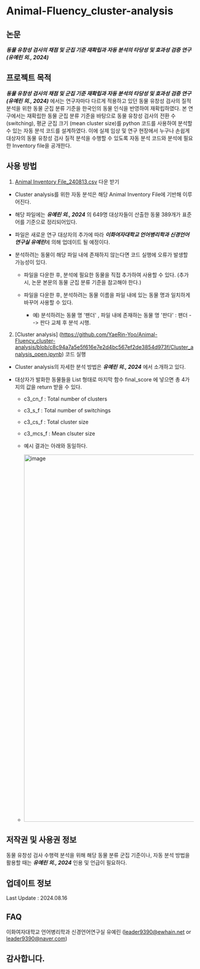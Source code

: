 # Animal-Fluency_cluster-analysis



## 논문

***동물 유창성 검사의 채점 및 군집 기준 재확립과 자동 분석의 타당성 및 효과성 검증 연구 (유예린 외., 2024)***



## 프로젝트 목적

***동물 유창성 검사의 채점 및 군집 기준 재확립과 자동 분석의 타당성 및 효과성 검증 연구 (유예린 외., 2024)*** 에서는 연구자마다 다르게 적용하고 있던 동물 유창성 검사의 질적 분석을 위한 동물 군집 분류 기준을 한국인의 동물 인식을 반영하여 재확립하였다. 본 연구에서는 재확립한 동물 군집 분류 기준을 바탕으로 동물 유창성 검사의 전환 수 (switching), 평균 군집 크기 (mean cluster size)를 python 코드를 사용하여 분석할 수 있는 자동 분석 코드를 설계하였다. 이에 실제 임상 및 연구 현장에서 누구나 손쉽게 대상자의 동물 유창성 검사 질적 분석을 수행할 수 있도록 자동 분석 코드와 분석에 필요한 Inventory file을 공개한다.



## 사용 방법

1. [Animal Inventory File_240813.csv](https://github.com/YaeRin-Yoo/Animal-Fluency_cluster-analysis/blob/d00cac9f206837b5399093cb23a90726184f9b52/Animal%20Inventory%20File_240813.csv) 다운 받기 

  + Cluster analysis를 위한 자동 분석은 해당 Animal Inventory File에 기반해 이루어진다.
    
  + 해당 파일에는 ***유예린 외., 2024*** 의 649명 대상자들이 산출한 동물 389개가 표준어를 기준으로 정리되어있다.
    
  + 파일은 새로운 연구 대상자의 추가에 따라 ***이화여자대학교 언어병리학과 신경언어연구실 유예린***에 의해 업데이트 될 예정이다.
 
  + 분석하려는 동물이 해당 파일 내에 존재하지 않는다면 코드 실행에 오류가 발생할 가능성이 있다.

    + 파일을 다운한 후, 분석에 필요한 동물을 직접 추가하여 사용할 수 있다. (추가 시, 논문 본문의 동물 군집 분류 기준을 참고해야 한다.)
   
    + 파일을 다운한 후, 분석하려는 동물 이름을 파일 내에 있는 동물 명과 일치하게 바꾸어 사용할 수 있다.
   
      + 예) 분석하려는 동물 명 '팬더' , 파일 내에 존재하는 동물 명 '판다' : 팬더 --> 판다 교체 후 분석 시행.

      
2. [Cluster analysis] (https://github.com/YaeRin-Yoo/Animal-Fluency_cluster-analysis/blob/c8c94a7a5e5f616e7e2d4bc567ef2de3854d973f/Cluster_analysis_open.ipynb) 코드 실행

  + Cluster analysis의 자세한 분석 방법은 ***유예린 외., 2024*** 에서 소개하고 있다.

  + 대상자가 발화한 동물들을 List 형태로 마지막 함수 final_score 에 넣으면 총 4가지의 값을 return 받을 수 있다.

    + c3_cn_f : Total number of clusters
    + c3_s_f : Total number of switchings
    + c3_cs_f : Total cluster size
    + c3_mcs_f : Mean clsuter size
   
    + 예시 결과는 아래와 동일하다.
   
    + <img width="986" alt="image" src="https://github.com/user-attachments/assets/9aff48eb-ff9a-4ac4-ab8b-5a0253a21266">



## 저작권 및 사용권 정보

동물 유창성 검사 수행력 분석을 위해 해당 동물 분류 군집 기준이나, 자동 분석 방법을 활용할 때는 ***유예린 외., 2024*** 인용 및 언급이 필요하다.



## 업데이트 정보

Last Update : 2024.08.16



## FAQ

이화여자대학교 언어병리학과 신경언어연구실 유예린 (leader9390@ewhain.net or leader9390@naver.com)



## 감사합니다.
